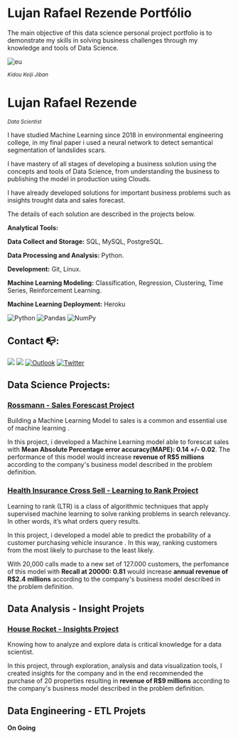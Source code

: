 # Lujan Rafael Rezende Portfólio
The main objective of this data science personal project portfolio is to demonstrate my skills in solving business challenges through my knowledge and tools of Data Science.

![eu](https://encrypted-tbn0.gstatic.com/images?q=tbn:ANd9GcSgKcyZBqOoymupym6xZgfVpR5QwiPDxj_kco7XzcXALqHcT3n1DKyJFS-7q73DXWrHDGM&usqp=CAU)

<sub>*Kidou Keiji Jiban*</sub>


# Lujan Rafael Rezende
<sub>*Data Scientist*</sub>

I have studied Machine Learning since 2018 in environmental engineering college, in my final paper i used a neural network to detect semantical segmentation of landslides scars.

I have mastery of all stages of developing a business solution using the concepts and tools of Data Science, from understanding the business to publishing the model in production using Clouds.

I have already developed solutions for important business problems such as insights trought data and sales forecast.

The details of each solution are described in the projects below.

**Analytical Tools:**

**Data Collect and Storage:** SQL, MySQL, PostgreSQL.

**Data Processing and Analysis:** Python.

**Development:** Git, Linux.

**Machine Learning Modeling:** Classification, Regression, Clustering, Time Series, Reinforcement Learning.

**Machine Learning Deployment:** Heroku

<img alt="Python" src="https://img.shields.io/badge/python-%2314354C.svg?style=for-the-badge&logo=python&logoColor=white"/> <img alt="Pandas" src="https://img.shields.io/badge/pandas-%23150458.svg?style=for-the-badge&logo=pandas&logoColor=white" /> <img alt="NumPy" src="https://img.shields.io/badge/numpy-%23013243.svg?style=for-the-badge&logo=numpy&logoColor=white" />



## Contact :mailbox_with_no_mail::

  [<img src="https://img.shields.io/badge/linkedin-%230077B5.svg?&style=for-the-badge&logo=linkedin&logoColor=white" />](https://www.linkedin.com/in/lujanrr/) [<img src = "https://img.shields.io/badge/instagram-%23E4405F.svg?&style=for-the-badge&logo=instagram&logoColor=white">](https://www.instagram.com/lujanrr/) 
 [<img alt="Outlook" src="https://img.shields.io/badge/Outlook-0078D4?style=for-the-badge&logo=microsoft-outlook&logoColor=white&link=mailto:lujanrr@outlook.com" />](mailto:lujanrr@outlook.com)  [<img alt="Twitter" src="https://img.shields.io/badge/LujanRR-%231DA1F2.svg?style=for-the-badge&logo=Twitter&logoColor=white"/>](https://twitter.com/Lujan_RR)


## Data Science Projects:

### [Rossmann - Sales Forescast Project]( https://github.com/lujanrr/lujanrr-rossmann-sales)
Building a Machine Learning Model to sales  is a common and essential use of machine learning .  

In this project, i developed a Machine Learning model able to forescat sales with **Mean Absolute Percentage error accuracy(MAPE): 0.14 +/- 0.02**.
The performance of this model would increase **revenue of R$5 millions** according to the company's business model described in the problem definition.

### [Health Insurance Cross Sell - Learning to Rank Project]( https://github.com/lujanrr/lujanrr_health_insurance_cross_sell)
Learning to rank (LTR) is a class of algorithmic techniques that apply supervised machine learning to solve ranking problems in search relevancy. In other words, it’s what orders query results.

In this project, i developed a model able to predict the probability of a customer purchasing vehicle insurance . In this way, ranking customers from the most likely to purchase to the least likely.

With 20,000 calls made to a new set of 127.000 customers, the perfomance of this model with **Recall at 20000:  0.81** would increase **annual revenue of R$2.4 millions** according to the company's business model described in the problem definition.

## Data Analysis - Insight Projets

### [House Rocket - Insights Project]( https://github.com/lujanrr/lujanrr-house-rocket)
Knowing how to analyze and explore data is critical knowledge for a data scientist.

In this project, through exploration, analysis and data visualization tools, I created insights for the company and in the end recommended the purchase of 20 properties resulting in **revenue of R$9 millions** according to the company's business model described in the problem definition.



## Data Engineering - ETL Projets

**On Going**
